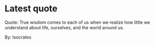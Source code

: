 # Latest quote 

Quote: True wisdom comes to each of us when we realize how little we understand about life, ourselves, and the world around us. 

By: Isocrates